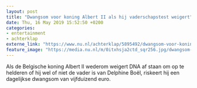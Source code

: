 ```yaml
---
layout: post
title: "Dwangsom voor koning Albert II als hij vaderschapstest weigert"
date: Thu, 16 May 2019 15:52:50 +0200
categories: 
- entertainment 
- achterklap 
externe_link: "https://www.nu.nl/achterklap/5895492/dwangsom-voor-koning-albert-ii-als-hij-vaderschapstest-weigert.html"
feature_image: "https://media.nu.nl/m/0itxhsja2ctd_sqr256.jpg/dwangsom-voor-koning-albert-ii-als-hij-vaderschapstest-weigert.jpg"
---
```


Als de Belgische koning Albert II wederom weigert DNA af staan om op te helderen of hij wel of niet de vader is van Delphine Boël, riskeert hij een dagelijkse dwangsom van vijfduizend euro.
